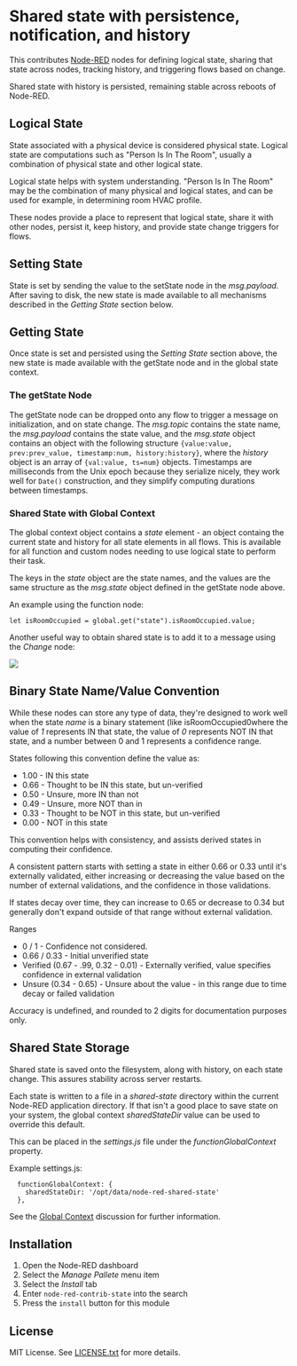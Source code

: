 Shared state with persistence, notification, and history
========================================================

This contributes [Node-RED](http://nodered.org/) nodes for defining logical state,
sharing that state across nodes, tracking history, and triggering flows based on change.

Shared state with history is persisted, remaining stable across reboots of Node-RED.

## Logical State

State associated with a physical device is considered physical state. Logical state 
are computations such as "Person Is In The Room", usually a combination of physical
state and other logical state.

Logical state helps with system understanding. "Person Is In The Room" may be the
combination of many physical and logical states, and can be used for example, 
in determining room HVAC profile.

These nodes provide a place to represent that logical state, share it with other
nodes, persist it, keep history, and provide state change triggers for flows.

## Setting State

State is set by sending the value to the setState node in the _msg.payload_. After saving
to disk, the new state is made available to all mechanisms described in the _Getting State_
section below.

## Getting State

Once state is set and persisted using the _Setting State_ section above, the new state is
made available with the getState node and in the global state context.

### The getState Node

The getState node can be dropped onto any flow to trigger a message on initialization, and on
state change. The _msg.topic_ contains the state name, the _msg.payload_ contains the state value,
and the _msg.state_ object contains an object with the following structure 
`{value:value, prev:prev_value, timestamp:num, history:history}`, where the _history_ object
is an array of `{val:value, ts=num}` objects. Timestamps are milliseconds from the Unix epoch
because they serialize nicely, they work well for `Date()` construction, and they simplify
computing durations between timestamps.

### Shared State with Global Context

The global context object contains a _state_ element - an object containg the current state 
and history for all state elements in all flows. This is available for all function and
custom nodes needing to use logical state to perform their task.

The keys in the _state_ object are the state names, and the values are the same structure
as the _msg.state_ object defined in the getState node above.

An example using the function node:

```
let isRoomOccupied = global.get("state").isRoomOccupied.value;
```

Another useful way to obtain shared state is to add it to a message using the _Change_ node:

![](https://raw.githubusercontent.com/lorenwest/node-red-contrib-state/master/img/ChangeNode.png)

## Binary State Name/Value Convention

While these nodes can store any type of data, they're designed to work well when the
state _name_ is a binary statement (like isRoomOccupied0where the value of _1_ represents
IN that state, the value of _0_ represents NOT IN that state, and a number between 0 and 1
represents a confidence range.

States following this convention define the value as:

  * 1.00 - IN this state
  * 0.66 - Thought to be IN this state, but un-verified
  * 0.50 - Unsure, more IN than not
  * 0.49 - Unsure, more NOT than in
  * 0.33 - Thought to be NOT in this state, but un-verified
  * 0.00 - NOT in this state

This convention helps with consistency, and assists derived states in computing their confidence.

A consistent pattern starts with setting a state in either 0.66 or 0.33 until it's 
externally validated, either increasing or decreasing the value based on 
the number of external validations, and the confidence in those validations.

If states decay over time, they can increase to 0.65 or decrease to 0.34 
but generally don't expand outside of that range without external validation.

Ranges

  * 0 / 1 - Confidence not considered.
  * 0.66 / 0.33 - Initial unverified state
  * Verified (0.67 - .99, 0.32 - 0.01) - Externally verified, value specifies confidence in external validation
  * Unsure (0.34 - 0.65) - Unsure about the value - in this range due to time decay or failed validation

Accuracy is undefined, and rounded to 2 digits for documentation purposes only.

## Shared State Storage

Shared state is saved onto the filesystem, along with history, on each state change. This assures stability
across server restarts.

Each state is written to a file in a _shared-state_ directory within the current Node-RED application
directory. If that isn't a good place to save state on your system, the global context _sharedStateDir_ 
value can be used to override this default. 

This can be placed in the _settings.js_ file under the _functionGlobalContext_ property.

Example settings.js:

```
  functionGlobalContext: {
    sharedStateDir: '/opt/data/node-red-shared-state'
  },
```

See the 
[Global Context](https://nodered.org/docs/user-guide/writing-functions#global-context) 
discussion for further information.

## Installation

1. Open the Node-RED dashboard
1. Select the _Manage Pallete_ menu item
1. Select the _Install_ tab
1. Enter `node-red-contrib-state` into the search
1. Press the `install` button for this module

## License

MIT License. See [LICENSE.txt](https://raw.githubusercontent.com/lorenwest/node-red-contrib-state/master/LICENSE.txt) for more details.

